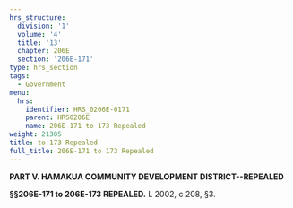 ```yaml
---
hrs_structure:
  division: '1'
  volume: '4'
  title: '13'
  chapter: 206E
  section: '206E-171'
type: hrs_section
tags:
  - Government
menu:
  hrs:
    identifier: HRS_0206E-0171
    parent: HRS0206E
    name: 206E-171 to 173 Repealed
weight: 21305
title: to 173 Repealed
full_title: 206E-171 to 173 Repealed
---
```

**PART V. HAMAKUA COMMUNITY DEVELOPMENT DISTRICT--REPEALED**

**§§206E-171 to 206E-173 REPEALED.** L 2002, c 208, §3.